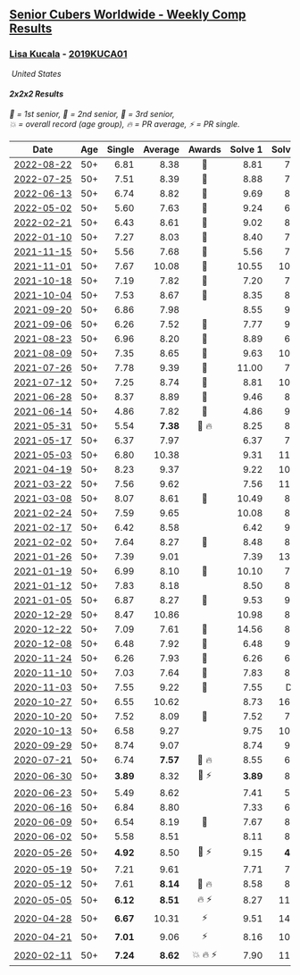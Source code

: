 <style>table {white-space: nowrap;}</style>
<link rel="stylesheet" type="text/css" href="/scw-comp/css/flags.css" />

## [Senior Cubers Worldwide - Weekly Comp Results](/scw-comp/results/)
### [Lisa Kucala](README.md) - [2019KUCA01](https://www.worldcubeassociation.org/persons/2019KUCA01?event=222)

<i class="flag flag-US" />&nbsp;United States

#### 2x2x2 Results

<span style="white-space: nowrap;">🥇 = 1st senior</span>, <span style="white-space: nowrap;">🥈 = 2nd senior</span>, <span style="white-space: nowrap;">🥉 = 3rd senior</span>, <span style="white-space: nowrap;">💥 = overall record (age group)</span>, <span style="white-space: nowrap;">🔥 = PR average</span>, <span style="white-space: nowrap;">⚡ = PR single</span>.

| Date | Age | Single | Average | Awards | Solve 1 | Solve 2 | Solve 3 | Solve 4 | Solve 5 | Video |
| :--: | :--: | --: | --: | :--: | --: | --: | --: | --: | --: | :-- |
| [2022-08-22](../../results/2022-08-22/222.md) | 50+ | 6.81 | 8.38 | 🥈 | 8.81 | 7.78 | 11.42 | 6.81 | 8.55 | [Desktop](https://www.facebook.com/events/1050714292295463/permalink/1058911611475731) / [Mobile](https://m.facebook.com/events/1050714292295463?view=permalink&id=1058911611475731) |
| [2022-07-25](../../results/2022-07-25/222.md) | 50+ | 7.51 | 8.39 | 🥈 | 8.88 | 7.51 | 8.07 | 8.21 | 9.23 | [Desktop](https://www.facebook.com/events/735191414262810/permalink/742394746875810) / [Mobile](https://m.facebook.com/events/735191414262810?view=permalink&id=742394746875810) |
| [2022-06-13](../../results/2022-06-13/222.md) | 50+ | 6.74 | 8.82 | 🥈 | 9.69 | 8.38 | 8.95 | 9.13 | 6.74 | [Desktop](https://www.facebook.com/events/1292279001590904/permalink/1301696980649106) / [Mobile](https://m.facebook.com/events/1292279001590904?view=permalink&id=1301696980649106) |
| [2022-05-02](../../results/2022-05-02/222.md) | 50+ | 5.60 | 7.63 | 🥈 | 9.24 | 6.45 | 9.41 | 7.20 | 5.60 | [Desktop](https://www.facebook.com/events/5764445473571551/permalink/5803169413032490) / [Mobile](https://m.facebook.com/events/5764445473571551?view=permalink&id=5803169413032490) |
| [2022-02-21](../../results/2022-02-21/222.md) | 50+ | 6.43 | 8.61 | 🥇 | 9.02 | 8.66 | 8.79 | 6.43 | 8.37 | [Desktop](https://www.facebook.com/events/509549287201075/permalink/517209389768398) / [Mobile](https://m.facebook.com/events/509549287201075?view=permalink&id=517209389768398) |
| [2022-01-10](../../results/2022-01-10/222.md) | 50+ | 7.27 | 8.03 | 🥇 | 8.40 | 7.92 | 9.20 | 7.76 | 7.27 | [Desktop](https://www.facebook.com/events/461056852143654/permalink/464691981780141) / [Mobile](https://m.facebook.com/events/461056852143654?view=permalink&id=464691981780141) |
| [2021-11-15](../../results/2021-11-15/222.md) | 50+ | 5.56 | 7.68 | 🥉 | 5.56 | 7.41 | 7.12 | 11.54 | 8.51 | [Desktop](https://www.facebook.com/events/717487009641909/permalink/720763845980892) / [Mobile](https://m.facebook.com/events/717487009641909?view=permalink&id=720763845980892) |
| [2021-11-01](../../results/2021-11-01/222.md) | 50+ | 7.67 | 10.08 | 🥉 | 10.55 | 10.07 | 10.55 | 9.63 | 7.67 | [Desktop](https://www.facebook.com/events/556108165479652/permalink/561015751655560) / [Mobile](https://m.facebook.com/events/556108165479652?view=permalink&id=561015751655560) |
| [2021-10-18](../../results/2021-10-18/222.md) | 50+ | 7.19 | 7.82 | 🥈 | 7.20 | 7.19 | 8.53 | 7.72 | 8.93 | [Desktop](https://www.facebook.com/events/261213032615951/permalink/266978022039452) / [Mobile](https://m.facebook.com/events/261213032615951?view=permalink&id=266978022039452) |
| [2021-10-04](../../results/2021-10-04/222.md) | 50+ | 7.53 | 8.67 | 🥈 | 8.35 | 8.16 | 7.53 | 9.77 | 9.51 | [Desktop](https://www.facebook.com/events/1102565390277531/permalink/1108330119701058) / [Mobile](https://m.facebook.com/events/1102565390277531?view=permalink&id=1108330119701058) |
| [2021-09-20](../../results/2021-09-20/222.md) | 50+ | 6.86 | 7.98 |  | 8.55 | 9.55 | 6.86 | 7.12 | 8.26 | [Desktop](https://www.facebook.com/events/836337370416586/permalink/844142366302753) / [Mobile](https://m.facebook.com/events/836337370416586?view=permalink&id=844142366302753) |
| [2021-09-06](../../results/2021-09-06/222.md) | 50+ | 6.26 | 7.52 | 🥉 | 7.77 | 9.22 | 6.26 | 6.80 | 7.99 | [Desktop](https://www.facebook.com/events/208105634636421/permalink/214745397305778) / [Mobile](https://m.facebook.com/events/208105634636421?view=permalink&id=214745397305778) |
| [2021-08-23](../../results/2021-08-23/222.md) | 50+ | 6.96 | 8.20 | 🥉 | 8.89 | 6.96 | 9.77 | 7.87 | 7.83 | [Desktop](https://www.facebook.com/events/992549044856331/permalink/999833020794600) / [Mobile](https://m.facebook.com/events/992549044856331?view=permalink&id=999833020794600) |
| [2021-08-09](../../results/2021-08-09/222.md) | 50+ | 7.35 | 8.65 | 🥈 | 9.63 | 10.76 | 8.66 | 7.35 | 7.65 | [Desktop](https://www.facebook.com/events/799005364067137/permalink/802903440343996) / [Mobile](https://m.facebook.com/events/799005364067137?view=permalink&id=802903440343996) |
| [2021-07-26](../../results/2021-07-26/222.md) | 50+ | 7.78 | 9.39 | 🥉 | 11.00 | 7.78 | 8.80 | 9.61 | 9.75 | [Desktop](https://www.facebook.com/events/345405150546336/permalink/354133099673541) / [Mobile](https://m.facebook.com/events/345405150546336?view=permalink&id=354133099673541) |
| [2021-07-12](../../results/2021-07-12/222.md) | 50+ | 7.25 | 8.74 | 🥉 | 8.81 | 10.01 | 7.39 | 7.25 | 10.12 | [Desktop](https://www.facebook.com/events/511699716713156/permalink/518000009416460) / [Mobile](https://m.facebook.com/events/511699716713156?view=permalink&id=518000009416460) |
| [2021-06-28](../../results/2021-06-28/222.md) | 50+ | 8.37 | 8.89 | 🥈 | 9.46 | 8.81 | 8.40 | 8.37 | 9.93 | [Desktop](https://www.facebook.com/events/849999075950147/permalink/856244245325630) / [Mobile](https://m.facebook.com/events/849999075950147?view=permalink&id=856244245325630) |
| [2021-06-14](../../results/2021-06-14/222.md) | 50+ | 4.86 | 7.82 | 🥇 | 4.86 | 9.21 | 7.21 | 7.91 | 8.34 | [Desktop](https://www.facebook.com/events/318989363128881/permalink/324354422592375) / [Mobile](https://m.facebook.com/events/318989363128881?view=permalink&id=324354422592375) |
| [2021-05-31](../../results/2021-05-31/222.md) | 50+ | 5.54 | **7.38** | 🥈 🔥 | 8.25 | 8.07 | 7.71 | 6.37 | 5.54 | [Desktop](https://www.facebook.com/events/477312563557358/permalink/483484239606857) / [Mobile](https://m.facebook.com/events/477312563557358?view=permalink&id=483484239606857) |
| [2021-05-17](../../results/2021-05-17/222.md) | 50+ | 6.37 | 7.97 |  | 6.37 | 7.80 | 8.56 | 9.08 | 7.54 | [Desktop](https://www.facebook.com/events/294093895691078/permalink/302992908134510) / [Mobile](https://m.facebook.com/events/294093895691078?view=permalink&id=302992908134510) |
| [2021-05-03](../../results/2021-05-03/222.md) | 50+ | 6.80 | 10.38 |  | 9.31 | 11.00 | 10.84 | 6.80 | 19.68 | [Desktop](https://www.facebook.com/events/2542204919406396/permalink/2549469488679939) / [Mobile](https://m.facebook.com/events/2542204919406396?view=permalink&id=2549469488679939) |
| [2021-04-19](../../results/2021-04-19/222.md) | 50+ | 8.23 | 9.37 |  | 9.22 | 10.24 | 8.23 | 9.92 | 8.96 | [Desktop](https://www.facebook.com/events/195346665532379/permalink/201651574901888) / [Mobile](https://m.facebook.com/events/195346665532379?view=permalink&id=201651574901888) |
| [2021-03-22](../../results/2021-03-22/222.md) | 50+ | 7.56 | 9.62 |  | 7.56 | 11.50 | 11.14 | 9.72 | 8.00 | [Desktop](https://www.facebook.com/events/802754890451423/permalink/805986060128306) / [Mobile](https://m.facebook.com/events/802754890451423?view=permalink&id=805986060128306) |
| [2021-03-08](../../results/2021-03-08/222.md) | 50+ | 8.07 | 8.61 | 🥉 | 10.49 | 8.48 | 8.76 | 8.07 | 8.59 | [Desktop](https://www.facebook.com/events/286026952942446/permalink/294406935437781) / [Mobile](https://m.facebook.com/events/286026952942446?view=permalink&id=294406935437781) |
| [2021-02-24](../../results/2021-02-24/222.md) | 50+ | 7.59 | 9.65 |  | 10.08 | 8.01 | 10.86 | 13.06 | 7.59 | [Desktop](https://www.facebook.com/events/264199631979561/permalink/270366778029513) / [Mobile](https://m.facebook.com/events/264199631979561?view=permalink&id=270366778029513) |
| [2021-02-17](../../results/2021-02-17/222.md) | 50+ | 6.42 | 8.58 |  | 6.42 | 9.53 | 10.62 | 8.95 | 7.25 | [Desktop](https://www.facebook.com/events/2846210318979915/permalink/2847946518806295) / [Mobile](https://m.facebook.com/events/2846210318979915?view=permalink&id=2847946518806295) |
| [2021-02-02](../../results/2021-02-02/222.md) | 50+ | 7.64 | 8.27 | 🥉 | 8.48 | 8.60 | 7.73 | 7.64 | 13.13 | [Desktop](https://www.facebook.com/events/176364004262939/permalink/180572767175396) / [Mobile](https://m.facebook.com/events/176364004262939?view=permalink&id=180572767175396) |
| [2021-01-26](../../results/2021-01-26/222.md) | 50+ | 7.39 | 9.01 |  | 7.39 | 13.01 | 8.67 | 9.64 | 8.71 | [Desktop](https://www.facebook.com/events/415506712992555/permalink/419261242617102) / [Mobile](https://m.facebook.com/events/415506712992555?view=permalink&id=419261242617102) |
| [2021-01-19](../../results/2021-01-19/222.md) | 50+ | 6.99 | 8.10 | 🥉 | 10.10 | 7.89 | 8.45 | 6.99 | 7.96 | [Desktop](https://www.facebook.com/events/4019154624783622/permalink/4033054790060272) / [Mobile](https://m.facebook.com/events/4019154624783622?view=permalink&id=4033054790060272) |
| [2021-01-12](../../results/2021-01-12/222.md) | 50+ | 7.83 | 8.18 |  | 8.50 | 8.16 | 9.67 | 7.83 | 7.89 | [Desktop](https://www.facebook.com/events/154842819532367/permalink/157253309291318) / [Mobile](https://m.facebook.com/events/154842819532367?view=permalink&id=157253309291318) |
| [2021-01-05](../../results/2021-01-05/222.md) | 50+ | 6.87 | 8.27 | 🥉 | 9.53 | 9.53 | 7.15 | 8.12 | 6.87 | [Desktop](https://www.facebook.com/events/237822631087555/permalink/242018300667988) / [Mobile](https://m.facebook.com/events/237822631087555?view=permalink&id=242018300667988) |
| [2020-12-29](../../results/2020-12-29/222.md) | 50+ | 8.47 | 10.86 |  | 10.98 | 8.48 | 13.11 | DNF | 8.47 | [Desktop](https://www.facebook.com/events/807437066779451/permalink/811386939717797) / [Mobile](https://m.facebook.com/events/807437066779451?view=permalink&id=811386939717797) |
| [2020-12-22](../../results/2020-12-22/222.md) | 50+ | 7.09 | 7.61 | 🥉 | 14.56 | 8.31 | 7.33 | 7.20 | 7.09 | [Desktop](https://www.facebook.com/events/758481858355136/permalink/762610781275577) / [Mobile](https://m.facebook.com/events/758481858355136?view=permalink&id=762610781275577) |
| [2020-12-08](../../results/2020-12-08/222.md) | 50+ | 6.48 | 7.92 | 🥈 | 6.48 | 9.44 | 7.02 | 8.93 | 7.81 | [Desktop](https://www.facebook.com/events/1026387727837469/permalink/1029805687495673) / [Mobile](https://m.facebook.com/events/1026387727837469?view=permalink&id=1029805687495673) |
| [2020-11-24](../../results/2020-11-24/222.md) | 50+ | 6.26 | 7.93 | 🥉 | 6.26 | 6.77 | 7.68 | 21.49 | 9.35 | [Desktop](https://www.facebook.com/events/418254925863499/permalink/421556208866704) / [Mobile](https://m.facebook.com/events/418254925863499?view=permalink&id=421556208866704) |
| [2020-11-10](../../results/2020-11-10/222.md) | 50+ | 7.03 | 7.64 | 🥉 | 7.83 | 8.85 | 7.79 | 7.30 | 7.03 | [Desktop](https://www.facebook.com/events/355672432175632/permalink/360042735071935) / [Mobile](https://m.facebook.com/events/355672432175632?view=permalink&id=360042735071935) |
| [2020-11-03](../../results/2020-11-03/222.md) | 50+ | 7.55 | 9.22 | 🥉 | 7.55 | DNF | 9.01 | 8.16 | 10.48 | [Desktop](https://www.facebook.com/events/1239637256416110/permalink/1245137969199372) / [Mobile](https://m.facebook.com/events/1239637256416110?view=permalink&id=1245137969199372) |
| [2020-10-27](../../results/2020-10-27/222.md) | 50+ | 6.55 | 10.62 |  | 8.73 | 16.48 | 9.68 | 6.55 | 13.46 | [Desktop](https://www.facebook.com/events/814285582657691/permalink/820096208743295) / [Mobile](https://m.facebook.com/events/814285582657691?view=permalink&id=820096208743295) |
| [2020-10-20](../../results/2020-10-20/222.md) | 50+ | 7.52 | 8.09 | 🥉 | 7.52 | 7.94 | 7.93 | 8.96 | 8.40 | [Desktop](https://www.facebook.com/events/1017705805364611/permalink/1022044688264056) / [Mobile](https://m.facebook.com/events/1017705805364611?view=permalink&id=1022044688264056) |
| [2020-10-13](../../results/2020-10-13/222.md) | 50+ | 6.58 | 9.27 |  | 9.75 | 10.96 | 8.19 | 9.88 | 6.58 | [Desktop](https://www.facebook.com/events/2855876438029747/permalink/2863103010640423) / [Mobile](https://m.facebook.com/events/2855876438029747?view=permalink&id=2863103010640423) |
| [2020-09-29](../../results/2020-09-29/222.md) | 50+ | 8.74 | 9.07 |  | 8.74 | 9.09 | 15.62 | 9.19 | 8.92 | [Desktop](https://www.facebook.com/events/1202263490156156/permalink/1207909299591575) / [Mobile](https://m.facebook.com/events/1202263490156156?view=permalink&id=1207909299591575) |
| [2020-07-21](../../results/2020-07-21/222.md) | 50+ | 6.74 | **7.57** | 🥈 🔥 | 8.55 | 6.74 | 7.80 | 7.89 | 7.01 | [Desktop](https://www.facebook.com/events/1842039515939197/permalink/1847047588771723) / [Mobile](https://m.facebook.com/events/1842039515939197?view=permalink&id=1847047588771723) |
| [2020-06-30](../../results/2020-06-30/222.md) | 50+ | **3.89** | 8.32 | 🥉 ⚡ | **3.89** | 8.64 | 8.44 | 7.87 | 12.02 | [Desktop](https://www.facebook.com/events/679860472562391/permalink/683843868830718) / [Mobile](https://m.facebook.com/events/679860472562391?view=permalink&id=683843868830718) |
| [2020-06-23](../../results/2020-06-23/222.md) | 50+ | 5.49 | 8.62 |  | 7.41 | 5.49 | 9.10 | 10.43 | 9.35 | [Desktop](https://www.facebook.com/events/722150235200875/permalink/726580991424466) / [Mobile](https://m.facebook.com/events/722150235200875?view=permalink&id=726580991424466) |
| [2020-06-16](../../results/2020-06-16/222.md) | 50+ | 6.84 | 8.80 |  | 7.33 | 6.84 | 13.15 | 10.40 | 8.66 | [Desktop](https://www.facebook.com/events/604103587178706/permalink/607911803464551) / [Mobile](https://m.facebook.com/events/604103587178706?view=permalink&id=607911803464551) |
| [2020-06-09](../../results/2020-06-09/222.md) | 50+ | 6.54 | 8.19 | 🥉 | 7.67 | 8.38 | 19.71 | 8.52 | 6.54 | [Desktop](https://www.facebook.com/events/903549840109576/permalink/908242052973688) / [Mobile](https://m.facebook.com/events/903549840109576?view=permalink&id=908242052973688) |
| [2020-06-02](../../results/2020-06-02/222.md) | 50+ | 5.58 | 8.51 |  | 8.11 | 8.39 | 5.58 | 10.81 | 9.03 | [Desktop](https://www.facebook.com/events/3373950429496747/permalink/3381953725363084) / [Mobile](https://m.facebook.com/events/3373950429496747?view=permalink&id=3381953725363084) |
| [2020-05-26](../../results/2020-05-26/222.md) | 50+ | **4.92** | 8.50 | 🥉 ⚡ | 9.15 | **4.92** | 8.98 | 7.36 | 9.81 | [Desktop](https://www.facebook.com/events/688407551989463/permalink/691370505026501) / [Mobile](https://m.facebook.com/events/688407551989463?view=permalink&id=691370505026501) |
| [2020-05-19](../../results/2020-05-19/222.md) | 50+ | 7.21 | 9.61 |  | 7.71 | 7.21 | 9.38 | 11.74 | 21.35 | [Desktop](https://www.facebook.com/events/1880761498725633/permalink/1884968221638294) / [Mobile](https://m.facebook.com/events/1880761498725633?view=permalink&id=1884968221638294) |
| [2020-05-12](../../results/2020-05-12/222.md) | 50+ | 7.61 | **8.14** | 🥉 🔥 | 8.58 | 8.90 | 7.61 | 8.04 | 7.80 | [Desktop](https://www.facebook.com/events/546188069600739/permalink/547730619446484) / [Mobile](https://m.facebook.com/events/546188069600739?view=permalink&id=547730619446484) |
| [2020-05-05](../../results/2020-05-05/222.md) | 50+ | **6.12** | **8.51** | 🔥 ⚡ | 8.27 | 11.99 | **6.12** | 10.76 | 6.51 | [Desktop](https://www.facebook.com/events/3313106775587396/permalink/3317182431846497) / [Mobile](https://m.facebook.com/events/3313106775587396?view=permalink&id=3317182431846497) |
| [2020-04-28](../../results/2020-04-28/222.md) | 50+ | **6.67** | 10.31 | ⚡ | 9.51 | 14.80 | 12.00 | **6.67** | 9.43 | [Desktop](https://www.facebook.com/events/535188653858103/permalink/536101970433438) / [Mobile](https://m.facebook.com/events/535188653858103?view=permalink&id=536101970433438) |
| [2020-04-21](../../results/2020-04-21/222.md) | 50+ | **7.01** | 9.06 | ⚡ | 8.16 | 10.69 | 8.97 | 10.05 | **7.01** | [Desktop](https://www.facebook.com/events/880278499062375/permalink/884903591933199) / [Mobile](https://m.facebook.com/events/880278499062375?view=permalink&id=884903591933199) |
| [2020-02-11](../../results/2020-02-11/222.md) | 50+ | **7.24** | **8.62** | 💥 🔥 ⚡ | 7.90 | 11.99 | 10.01 | **7.24** | 7.96 | [Desktop](https://www.facebook.com/events/176704156956327/permalink/177822780177798) / [Mobile](https://m.facebook.com/events/176704156956327?view=permalink&id=177822780177798) |


<!-- Global site tag (gtag.js) - Google Analytics -->
<script async src="https://www.googletagmanager.com/gtag/js?id=UA-86348435-3"></script>
<script>window.dataLayer = window.dataLayer || []; function gtag() {dataLayer.push(arguments);} gtag('js', new Date()); gtag('config', 'UA-86348435-3');</script>
